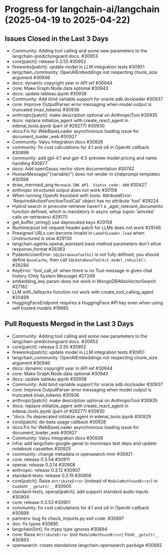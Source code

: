 # Progress for langchain-ai/langchain (2025-04-19 to 2025-04-22)


## Issues Closed in the Last 3 Days
- Community: Adding tool calling and some new parameters to the langchain-predictionguard docs. #30953
- core[patch]: release 0.3.55 #30952
- fireworks[patch]: update model in LLM integration tests #30951
- langchain_community: OpenAIEmbeddings not respecting chunk_size argument #30946
- docs: dynamic copyright year in API ref #30944
- core: Make Graph.Node.data optional #30943
- docs: update tableau.ipynb #30938
- Community: Add bind variable support for oracle adb docloader #30937
- core: Improve OutputParser error messaging when model output is truncated (max_tokens) #30936
- anthropic[patch]: make description optional on AnthropicTool #30935
- docs: replace initialize_agent with create_react_agent in edenai_tools.ipynb (part of #29277) #30930
- docs:Fix for WebBaseLoader asynchronous loading issue for document_loader_web #30927
- Community: Valyu Integration docs #30926
- community: fix cost calculations for 4.1 and o4 in OpenAI callback #30899
- community: add gpt-4.1 and gpt-4.5-preview model pricing and name handling #30877
- docs: Add openGauss vector store documentation #30742
- HumanMessage("{variable}") does not render in chatprompt templates #30598
- draw_mermaid_png `Mermaid.INK API. Status code: 400` #30427
- anthropic structured output does not work #30158
- When running OpenAI Assistant with tools: AttributeError: 'RequiredActionFunctionToolCall' object has no attribute 'tool' #29224
- Hybrid search in pinecone retriever haven't a _aget_relevant_documents function defined, which is mandatory in async setup (upon 'ainvoke' calls on retrievers) #29170
- get_buffer_string() use deprecated keys #29158
- Runtime/post init request header patch for LLMs does not work #29148
- Presigned URLs can become invalid in `LakeFSLoader.load` when Unstructured is slow #29130
- langchain.agents.openai_assistant.base method parameters don't allow response_format #28363
- PydanticUserError: `SQLDatabaseToolkit` is not fully defined; you should define `BaseCache`, then call `SQLDatabaseToolkit.model_rebuild()`. #28284
- KeyError: 'tool_call_id' when there is no Tool message in given chat history (Only System Message) #27249
- embedding_key param does not work in MongoDBAtlasVectorSearch #27162
- LLM with_fallbacks function not work with create_tool_calling_agent #20499
- HuggingFaceEndpoint requires a HuggingFace API key even when using self hosted models #19685

## Pull Requests Merged in the Last 3 Days
- Community: Adding tool calling and some new parameters to the langchain-predictionguard docs. #30953
- core[patch]: release 0.3.55 #30952
- fireworks[patch]: update model in LLM integration tests #30951
- langchain_community: OpenAIEmbeddings not respecting chunk_size argument #30946
- docs: dynamic copyright year in API ref #30944
- core: Make Graph.Node.data optional #30943
- docs: update tableau.ipynb #30938
- Community: Add bind variable support for oracle adb docloader #30937
- core: Improve OutputParser error messaging when model output is truncated (max_tokens) #30936
- anthropic[patch]: make description optional on AnthropicTool #30935
- docs: replace initialize_agent with create_react_agent in edenai_tools.ipynb (part of #29277) #30930
- "docs: fix deprecated initialize agent in edenai_tools.ipynb #30929
- core[patch]: de-beta usage callback #30928
- docs:Fix for WebBaseLoader asynchronous loading issue for document_loader_web #30927
- Community: Valyu Integration docs #30926
- infra: add langchain-google-genai to monorepo test deps and update notebook cassettes #30925
- community: change metadata in opensearch mmr #30921
- core: release 0.3.54 #30911
- openai: release 0.3.14 #30908
- anthropic: release 0.3.12 #30907
- standard-tests: release 0.3.19 #30906
- core[patch]: Raise `AttributeError` (instead of `ModuleNotFoundError`) in custom `__getattr__` #30905
- standard-tests, openai[patch]: add support standard audio inputs #30904
- core: release 0.3.53 #30901
- community: fix cost calculations for 4.1 and o4 in OpenAI callback #30899
- partners:  bug fix check_imports.py exit code. #30897
- doc: fix typos #30895
- langchain[lint]: fix mypy type ignores #30894
- core: Raise `AttributeError` (not `ModuleNotFoundError`) from`__getattr__` #30893
- opensearch: create standalone langchain-opensearch package #30892
